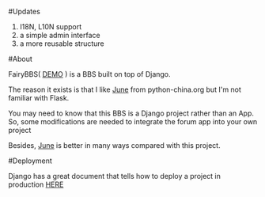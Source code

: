 #Updates

1. I18N, L10N support 
2. a simple admin interface
3. a more reusable structure

#About

FairyBBS( [DEMO](http://fairybbs.com) ) is a BBS built on top of Django.

The reason it exists is that I like [June](https://github.com/pythoncn/june) from python-china.org but I'm not familiar with Flask.

You may need to know that this BBS is a Django project rather than an App. 
So, some modifications are needed to integrate the forum app into your own project

Besides, [June](https://github.com/pythoncn/june) is better in many ways compared with this project.

#Deployment

Django has a great document that tells how to deploy a project in production [HERE](https://docs.djangoproject.com/en/1.6/howto/deployment/)